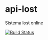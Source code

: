 # api-lost
Sistema lost online


[![Build Status](https://travis-ci.com/teoitinga/api-lost.svg?branch=master)](https://travis-ci.com/teoitinga/api-lost)
